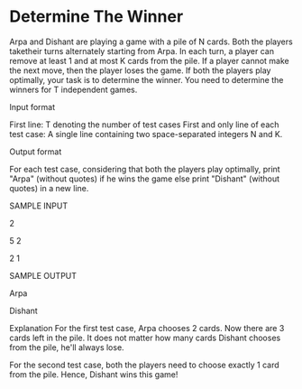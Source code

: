 # Determine The Winner

Arpa and Dishant are playing a game with a pile of N cards. Both the players taketheir turns alternately starting from Arpa. In each turn, a player can remove at least 1 and at most K cards from the pile. If a player cannot make the next move, then the player loses the game. If both the players play optimally, your task is to determine the winner. You need to determine the winners for T independent games.

Input format

First line: T denoting the number of test cases 
First and only line of each test case: A single line containing two space-separated integers N and K.

Output format

For each test case, considering that both the players play optimally, print "Arpa" (without quotes) if he wins the game else print "Dishant" (without quotes) in a new line.


SAMPLE INPUT

2

5 2

2 1

SAMPLE OUTPUT 

Arpa

Dishant

Explanation
For the first test case, Arpa chooses 2 cards. Now there are 3 cards left in the pile. It does not matter how many cards Dishant chooses from the pile, he'll always lose. 

For the second test case, both the players need to choose exactly 1 card from the pile. Hence, Dishant wins this game!
